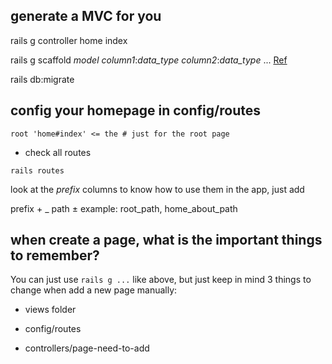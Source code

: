 ## generate a MVC for you
rails g controller home index

rails g scaffold *model* *column1*:*data_type* *column2*:*data_type* ... [Ref](https://guides.rubyonrails.org/v3.2/migrations.html)

rails db:migrate

## config your homepage in config/routes

```root 'home#index' <= the # just for the root page```

* check all routes

```rails routes```

look at the *prefix* columns to know how to use them in the app, just add 

prefix + _ path ± example: root_path, home_about_path

## when create a page, what is the important things to remember?

You can just use ```rails g ...``` like above, but just keep in mind 3 things to change when add a new page manually:

* views folder

* config/routes

* controllers/page-need-to-add